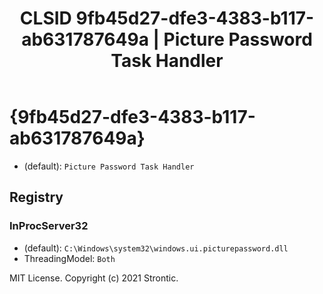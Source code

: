 ﻿---
title: "CLSID 9fb45d27-dfe3-4383-b117-ab631787649a | Picture Password Task Handler"
excerpt: What is COM-Object CLSID 9fb45d27-dfe3-4383-b117-ab631787649a?
---

# {9fb45d27-dfe3-4383-b117-ab631787649a}

* (default): `Picture Password Task Handler`

## Registry


### InProcServer32

* (default): `C:\Windows\system32\windows.ui.picturepassword.dll`
* ThreadingModel: `Both`

MIT License. Copyright (c) 2021 Strontic.


